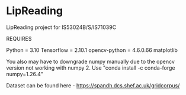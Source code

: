 # LipReading
LipReading project for IS53024B/S/IS71039C

REQUIRES 

Python = 3.10
Tensorflow = 2.10.1
opencv-python = 4.6.0.66
matplotlib

You also may have to downgrade numpy manually due to the opencv version not working with numpy 2.
Use "conda install -c conda-forge numpy=1.26.4"

Dataset can be found here - https://spandh.dcs.shef.ac.uk/gridcorpus/

